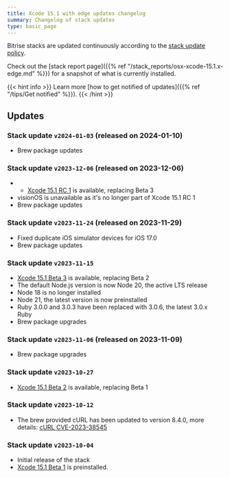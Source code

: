 ```yaml
---
title: Xcode 15.1 with edge updates changelog
summary: Changelog of stack updates
type: basic_page
---
```


Bitrise stacks are updated continuously according to the [stack update policy](https://devcenter.bitrise.io/en/infrastructure/build-stacks/stack-update-policy.html).

Check out the [stack report page]({{% ref "/stack_reports/osx-xcode-15.1.x-edge.md" %}}) for a snapshot of what is currently installed.

{{< hint info >}}
Learn more [how to get notified of updates]({{% ref "/tips/Get notified" %}}).
{{< /hint >}}

## Updates

### Stack update `v2024-01-03` (released on 2024-01-10)

- Brew package updates

### Stack update `v2023-12-06` (released on 2023-12-06)

- - [Xcode 15.1 RC 1](https://developer.apple.com/documentation/xcode-release-notes/xcode-15_1-release-notes) is available, replacing Beta 3
- visionOS is unavailable as it's no longer part of Xcode 15.1 RC 1
- Brew package updates

### Stack update `v2023-11-24` (released on 2023-11-29)

- Fixed duplicate iOS simulator devices for iOS 17.0
- Brew package updates

### Stack update `v2023-11-15`

- [Xcode 15.1 Beta 3](https://developer.apple.com/documentation/xcode-release-notes/xcode-15_1-release-notes) is available, replacing Beta 2
- The default Node.js version is now Node 20, the active LTS release
- Node 18 is no longer installed
- Node 21, the latest version is now preinstalled
- Ruby 3.0.0 and 3.0.3 have been replaced with 3.0.6, the latest 3.0.x Ruby
- Brew package upgrades

### Stack update `v2023-11-06` (released on 2023-11-09)

- Brew package upgrades

### Stack update `v2023-10-27`

-  [Xcode 15.1 Beta 2](https://developer.apple.com/documentation/xcode-release-notes/xcode-15_1-release-notes) is available, replacing Beta 1

### Stack update `v2023-10-12`

-  The brew provided cURL has been updated to version 8.4.0, more details: [cURL CVE-2023-38545](https://stacks.bitrise.io/announcements/curl-cve-2023-38545/)

### Stack update `v2023-10-04`

- Initial release of the stack
- [Xcode 15.1 Beta 1](https://developer.apple.com/documentation/xcode-release-notes/xcode-15_1-release-notes) is preinstalled.



